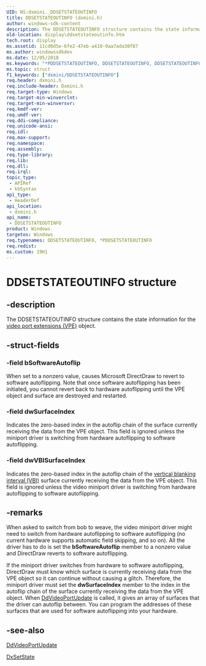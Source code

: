 ```yaml
---
UID: NS:dxmini._DDSETSTATEOUTINFO
title: DDSETSTATEOUTINFO (dxmini.h)
author: windows-sdk-content
description: The DDSETSTATEOUTINFO structure contains the state information for the video port extensions (VPE) object.
old-location: display\ddsetstateoutinfo.htm
tech.root: display
ms.assetid: 11cd0d5e-6fe2-47eb-a410-0aa7ada30f87
ms.author: windowssdkdev
ms.date: 12/05/2018
ms.keywords: "*PDDSETSTATEOUTINFO, DDSETSTATEOUTINFO, DDSETSTATEOUTINFO structure [Display Devices], PDDSETSTATEOUTINFO, PDDSETSTATEOUTINFO structure pointer [Display Devices], Video_Structs_2c99366e-e41f-460b-b8ff-d3173ecc010c.xml, display.ddsetstateoutinfo, dxmini/DDSETSTATEOUTINFO, dxmini/PDDSETSTATEOUTINFO"
ms.topic: struct
f1_keywords: ["dxmini/DDSETSTATEOUTINFO"]
req.header: dxmini.h
req.include-header: Dxmini.h
req.target-type: Windows
req.target-min-winverclnt: 
req.target-min-winversvr: 
req.kmdf-ver: 
req.umdf-ver: 
req.ddi-compliance: 
req.unicode-ansi: 
req.idl: 
req.max-support: 
req.namespace: 
req.assembly: 
req.type-library: 
req.lib: 
req.dll: 
req.irql: 
topic_type:
 - APIRef
 - kbSyntax
api_type:
 - HeaderDef
api_location:
 - dxmini.h
api_name:
 - DDSETSTATEOUTINFO
product: Windows
targetos: Windows
req.typenames: DDSETSTATEOUTINFO, *PDDSETSTATEOUTINFO
req.redist: 
ms.custom: 19H1
---
```


# DDSETSTATEOUTINFO structure


## -description


The DDSETSTATEOUTINFO structure contains the state information for the <a href="https://docs.microsoft.com/windows-hardware/drivers/">video port extensions (VPE)</a> object. 


## -struct-fields




### -field bSoftwareAutoflip

When set to a nonzero value, causes Microsoft DirectDraw to revert to software autoflipping. Note that once software autoflipping has been initiated, you cannot revert back to hardware autoflipping until the VPE object and surface are destroyed and restarted. 


### -field dwSurfaceIndex

Indicates the zero-based index in the autoflip chain of the surface currently receiving the data from the VPE object. This field is ignored unless the miniport driver is switching from hardware autoflipping to software autoflipping. 


### -field dwVBISurfaceIndex

Indicates the zero-based index in the autoflip chain of the <a href="https://docs.microsoft.com/windows-hardware/drivers/">vertical blanking interval (VBI)</a> surface currently receiving the data from the VPE object. This field is ignored unless the video miniport driver is switching from hardware autoflipping to software autoflipping. 


## -remarks



When asked to switch from bob to weave, the video miniport driver might need to switch from hardware autoflipping to software autoflipping (no current hardware supports automatic field skipping, and so on). All the driver has to do is set the <b>bSoftwareAutoflip</b> member to a nonzero value and DirectDraw reverts to software autoflipping. 

If the miniport driver switches from hardware to software autoflipping, DirectDraw must know which surface is currently receiving data from the VPE object so it can continue without causing a glitch. Therefore, the miniport driver must set the <b>dwSurfaceIndex</b> member to the index in the autoflip chain of the surface currently receiving the data from the VPE object. When <a href="https://docs.microsoft.com/windows/desktop/api/ddrawint/nc-ddrawint-pdd_vportcb_update">DdVideoPortUpdate</a> is called, it gives an array of surfaces that the driver can autoflip between. You can program the addresses of these surfaces that are used for software autoflipping into your hardware. 




## -see-also




<a href="https://docs.microsoft.com/windows/desktop/api/ddrawint/nc-ddrawint-pdd_vportcb_update">DdVideoPortUpdate</a>



<a href="https://docs.microsoft.com/windows/desktop/api/dxmini/nc-dxmini-pdx_setstate">DxSetState</a>
 

 

